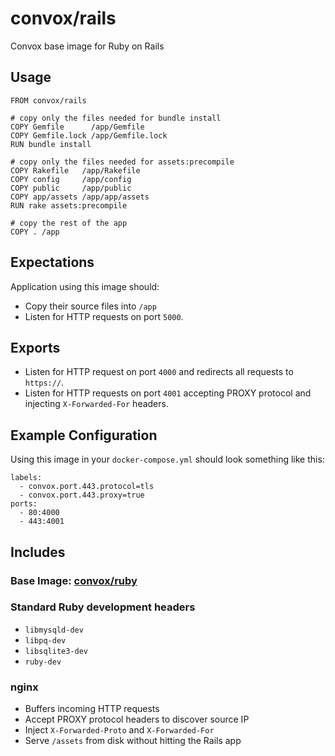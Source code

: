 # convox/rails

Convox base image for Ruby on Rails

## Usage

	FROM convox/rails

	# copy only the files needed for bundle install
	COPY Gemfile      /app/Gemfile
	COPY Gemfile.lock /app/Gemfile.lock
	RUN bundle install

	# copy only the files needed for assets:precompile
	COPY Rakefile   /app/Rakefile
	COPY config     /app/config
	COPY public     /app/public
	COPY app/assets /app/app/assets
	RUN rake assets:precompile

	# copy the rest of the app
	COPY . /app

## Expectations

Application using this image should:

* Copy their source files into `/app`
* Listen for HTTP requests on port `5000`.

## Exports

* Listen for HTTP request on port `4000` and redirects all requests to `https://`.
* Listen for HTTP requests on port `4001` accepting PROXY protocol and injecting `X-Forwarded-For` headers.

## Example Configuration

Using this image in your `docker-compose.yml` should look something like this:

    labels:
      - convox.port.443.protocol=tls
      - convox.port.443.proxy=true
    ports:
      - 80:4000
      - 443:4001

## Includes

### Base Image: [convox/ruby](convox/ruby)

### Standard Ruby development headers

* `libmysqld-dev`
* `libpq-dev`
* `libsqlite3-dev`
* `ruby-dev`

### nginx

* Buffers incoming HTTP requests
* Accept PROXY protocol headers to discover source IP
* Inject `X-Forwarded-Proto` and `X-Forwarded-For`
* Serve `/assets` from disk without hitting the Rails app
